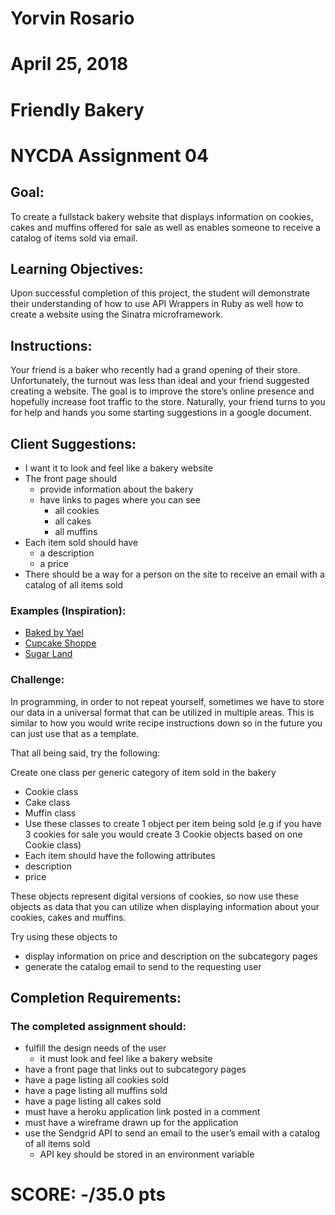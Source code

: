 # Yorvin Rosario
# April 25, 2018
# Friendly Bakery
# NYCDA Assignment 04



## Goal:

To create a fullstack bakery website that displays information on cookies, cakes and muffins offered for sale as well as enables someone to receive a catalog of items sold via email.

## Learning Objectives:  

Upon successful completion of this project, the student will demonstrate their understanding of how to use API Wrappers in Ruby as well how to create a website using the Sinatra microframework.

 

## Instructions:

Your friend is a baker who recently had a grand opening of their store. Unfortunately, the turnout was less than ideal and your friend suggested creating a website. The goal is to improve the store’s online presence and hopefully increase foot traffic to the store. Naturally, your friend turns to you for help and hands you some starting suggestions in a google document.

## Client Suggestions:

* I want it to look and feel like a bakery website
* The front page should
  - provide information about the bakery
  - have links to pages where you can see
    - all cookies
    - all cakes
    - all muffins
* Each item sold should have
  - a description
  - a price
* There should be a way for a person on the site to receive an email with a catalog of all items sold

### Examples (Inspiration):

* [Baked by Yael](https://bakedbyyael.myshopify.com/collections/cakepops)
* [Cupcake Shoppe](http://thecupcakeshopperaleigh.com/)
* [Sugar Land](http://www.sugarlandchapelhill.com/)
 

### Challenge:

In programming, in order to not repeat yourself, sometimes we have to store our data in a universal format that can be utilized in multiple areas. This is similar to how you would write recipe instructions down so in the future you can just use that as a template.

That all being said, try the following:

Create one class per generic category of item sold in the bakery
* Cookie class
* Cake class
* Muffin class
* Use these classes to create 1 object per item being sold (e.g if you have 3 cookies for sale you would create 3 Cookie objects based on one Cookie class)
* Each item should have the following attributes
* description
* price
 

These objects represent digital versions of cookies, so now use these objects as data that you can utilize when displaying information about your cookies, cakes and muffins.

Try using these objects to

* display information on price and description on the subcategory pages
* generate the catalog email to send to the requesting user
 

## Completion Requirements:

### The completed assignment should:

* fulfill the design needs of the user
  - it must look and feel like a bakery website
* have a front page that links out to subcategory pages
* have a page listing all cookies sold
* have a page listing all muffins sold
* have a page listing all cakes sold
* must have a heroku application link posted in a comment
* must have a wireframe drawn up for the application
* use the Sendgrid API to send an email to the user’s email with a catalog of all items sold
  - API key should be stored in an environment variable
# SCORE: -/35.0 pts